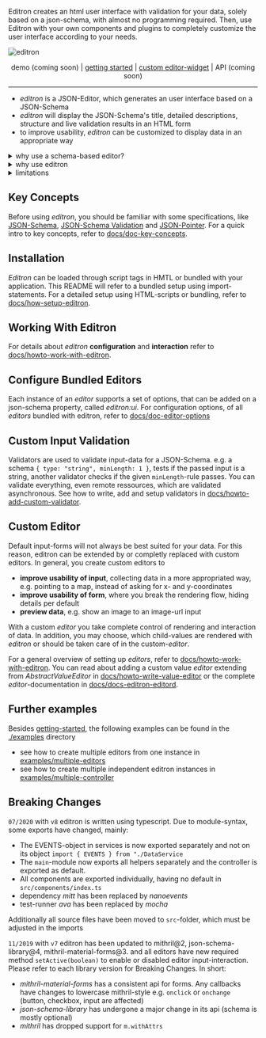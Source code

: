 Editron creates an html user interface with validation for your data, solely based on a json-schema, with almost no programming required. Then, use Editron with your own components and plugins to completely customize the user interface according to your needs.

![editron](./docs/images/logo.png)

<p align="center">
    demo (coming soon) | <a href="#user-content-getting-started">getting started</a> | <a href="#user-content-custom-editor-widget">custom editor-widget</a> | API (coming soon)
</p>

---

- _editron_ is a JSON-Editor, which generates an user interface based on a JSON-Schema
- _editron_ will display the JSON-Schema's title, detailed descriptions, structure and live validation results in an HTML form
- to improve usability, _editron_ can be customized to display data in an appropriate way

<details><summary>why use a schema-based editor?</summary>

- a JSON-Schema is quick to write, readable and easy to extend
- because it represents all types of JSON data structures, it can be the single interface for all forms
- being JSON and thus serializable it can be distributed over http, stored in a database and read by any programming language
- JSON-Schema is a standard and has a range of [validators for many common languages](https://json-schema.org/implementations.html#validators)
</details>


<details><summary>why use editron</summary>

- customizability
    - via json-schema
    - selection of what to render and where (specific properties, trees or lists within the data)
- extensibility
    - custom editor-widgets, framework agnostic
    - custom validation methods (sync and async)
- design
    - performant
    - follows simple concepts in interpreting the JSON-Schema to build an HTML form
- features
    - supports collaborative editing,
    - live inline validation
    - complete json-schema draft04 spec
    - support for multiple languages
    - tested and used in production
</details>

<details><summary>limitations</summary>

- requires programming skills for a custom editor-widget
- currently no theming options: for layout adjustments either custom css or custom editor-widgets are required
- not recommended for text-heavy applications like in docs or word
- if you only need a login-form, this project might not be worth the _Kb_
- complex data-types result in complex user-interfaces. could be solved through specific editor-widgets
</details>


## Key Concepts
Before using _editron_, you should be familiar with some specifications, like [JSON-Schema](https://json-schema.org/), [JSON-Schema Validation](https://json-schema.org/latest/json-schema-validation.html) and [JSON-Pointer](https://tools.ietf.org/html/rfc6901).
For a quick intro to key concepts, refer to [docs/doc-key-concepts](./docs/doc-key-concepts.md).


## Installation
_Editron_ can be loaded through script tags in HMTL or bundled with your application. This README will refer to a bundled setup using import-statements. For a detailed setup using HTML-scripts or bundling, refer to [docs/how-setup-editron](./docs/howto-setup-editron.md).


## Working With Editron
For details about _editron_ **configuration** and **interaction** refer to [docs/howto-work-with-editron](./docs/howto-work-with-editron.md).


## Configure Bundled Editors
Each instance of an _editor_ supports a set of options, that can be added on a json-schema property, called _editron:ui_.
For configuration options, of all _editors_ bundled with editron, refer to [docs/doc-editor-options](docs/doc-editor-options.mda)


## Custom Input Validation
Validators are used to validate input-data for a JSON-Schema. e.g. a schema `{ type: "string", minLength: 1 }`, tests if the passed input is a string, another validator checks if the given `minLength`-rule passes. You can validate everything, even remote ressources, which are validated asynchronous. 
See how to write, add and setup validators in [docs/howto-add-custom-validator](./docs/howto-add-custom-validator).


## Custom Editor

Default input-forms will not always be best suited for your data. For this reason, editron can be extended by or completly replaced with custom editors. In general, you create custom editors to 

- **improve usability of input**, collecting data in a more appropriated way, e.g. pointing to a map, instead of asking for x- and y-coordinates
- **improve usability of form**, where you break the rendering flow, hiding details per default
- **preview data**, e.g. show an image to an image-url input

With a custom _editor_ you take complete control of rendering and interaction of data. In addition, you may choose, which child-values are rendered with _editron_ or should be taken care of in the custom-_editor_.

For a general overview of setting up _editors_, refer to [docs/howto-work-with-editron](./docs/howto-work-with-editron.md). You can read about adding a custom value _editor_ extending from _AbstractValueEditor_ in [docs/howto-write-value-editor](howto-write-value-editor.md) or the complete _editor_-documentation in [docs/docs-editron-editord](./docs/docs-editron-editor.md).


## Further examples

Besides [getting-started](./examples/getting-started.html), the following examples can be found in the [./examples](./examples) directory

* see how to create multiple editors from one instance in [examples/multiple-editors](./examples/multiple-editors.html)
* see how to create multiple independent editron instances in [examples/multiple-controller](./examples/multiple-controller.html)


## Breaking Changes

`07/2020` with `v8` editron is written using typescript. Due to module-syntax, some exports have changed, mainly:

- The EVENTS-object in services is now exported separately and not on its object `import { EVENTS } from "./DataService` 
- The `main`-module now exports all helpers separately and the controller is exported as default.
- All components are exported individually, having no default in `src/components/index.ts`
- dependency _mitt_ has been replaced by _nanoevents_
- test-runner _ava_ has been replaced by _mocha_

Additionally all source files have been moved to `src`-folder, which must be adjusted in the imports


`11/2019` with `v7` editron has been updated to mithril@2, json-schema-library@4, mithril-material-forms@3. and all editors have new required method `setActive(boolean)` to enable or disabled editor input-interaction. Please refer to each library version for Breaking Changes. In short:

- _mithril-material-forms_ has a consistent api for forms. Any callbacks have changes to lowercase mithril-style e.g. `onclick` or `onchange` (button, checkbox, input are affected)
- _json-schema-library_ has undergone a major change in its api (schema is mostly optional)
- _mithril_ has dropped support for `m.withAttrs`



<!--
custom build
- npm i
- webpack build
- hello world
- linking editors

Quickstart and hack away (boilerplate)
- working example with editor testpage

Build setup (webpack)

Plugin editor

Guidelines
--->
